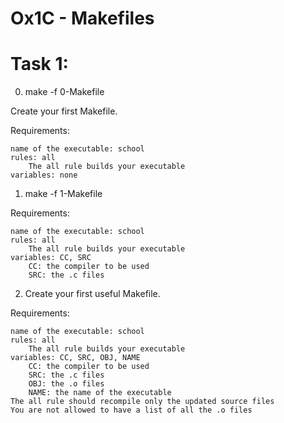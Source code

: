 # Ox1C - Makefiles

# Task 1:

0. make -f 0-Makefile


Create your first Makefile.

Requirements:

    name of the executable: school
    rules: all
        The all rule builds your executable
    variables: none


1. make -f 1-Makefile


Requirements:

    name of the executable: school
    rules: all
        The all rule builds your executable
    variables: CC, SRC
        CC: the compiler to be used
        SRC: the .c files
2. Create your first useful Makefile.

Requirements:

    name of the executable: school
    rules: all
        The all rule builds your executable
    variables: CC, SRC, OBJ, NAME
        CC: the compiler to be used
        SRC: the .c files
        OBJ: the .o files
        NAME: the name of the executable
    The all rule should recompile only the updated source files
    You are not allowed to have a list of all the .o files
